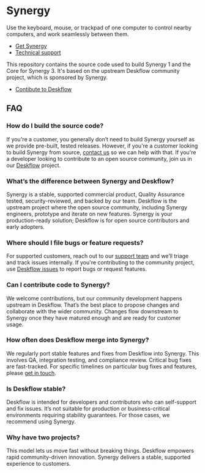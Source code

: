 # Synergy

Use the keyboard, mouse, or trackpad of one computer to control nearby computers, and work seamlessly between them.

- [Get Synergy](https://symless.com/synergy)
- [Technical support](https://symless.com/synergy/contact)

This repository contains the source code used to build Synergy 1 and the Core for Synergy 3.
It's based on the upstream Deskflow community project, which is sponsored by Synergy.

- [Contibute to Deskflow](https://deskflow.org)

## FAQ

### How do I build the source code?
If you're a customer, you generally don’t need to build Synergy yourself as we provide pre-built, tested releases.
However, if you're a customer looking to build Synergy from source, [contact us](https://symless.com/synergy/contact) so we can help with that.
If you're a developer looking to contribute to an open source community, join us in our [Deskflow](https://deskflow.org) project.

### What’s the difference between Synergy and Deskflow?
Synergy is a stable, supported commercial product, Quality Assurance tested, security-reviewed, and backed by our team. 
Deskflow is the upstream project where the open source community, including Synergy engineers, prototype and iterate on new features.
Synergy is your production-ready solution; Deskflow is for open source contributors and early adopters.

### Where should I file bugs or feature requests?
For supported customers, reach out to our [support team](https://symless.com/synergy/contact) and we’ll triage and track issues internally.
If you're contributing to the community project, use [Deskflow issues](https://github.com/deskflow/deskflow/issues) to report bugs or request features.

### Can I contribute code to Synergy?
We welcome contributions, but our community development happens upstream in Deskflow. 
That’s the best place to propose changes and collaborate with the wider community. 
Changes flow downstream to Synergy once they have matured enough and are ready for customer usage.

### How often does Deskflow merge into Synergy?
We regularly port stable features and fixes from Deskflow into Synergy.
This involves QA, integration testing, and compliance review. Critical bug fixes are fast-tracked.
For specific timelines on particular bug fixes and features, please [get in touch](https://symless.com/synergy/contact).

### Is Deskflow stable?
Deskflow is intended for developers and contributors who can self-support and fix issues.
It’s not suitable for production or business-critical environments requiring stability guarantees.
For those cases, we recommend using Synergy.

### Why have two projects?
This model lets us move fast without breaking things. Deskflow empowers rapid community-driven innovation.
Synergy delivers a stable, supported experience to customers.
